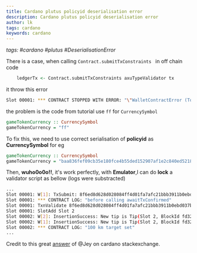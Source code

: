 ```yaml
---
title: Cardano plutus policyid deserialisation error
description: Cardano plutus policyid deserialisation error
author: lk
tags: cardano
keywords: cardano
---
```


*tags: #cardano #plutus #DeserialisationError*

There is a case, when calling `Contract.submitTxConstraints ` in off chain code
```haskell
    ledgerTx <- Contract.submitTxConstraints axuTypeValidator tx
```

it throw this error
```bash
Slot 00001: *** CONTRACT STOPPED WITH ERROR: "\"WalletContractError (ToCardanoError (Tag \\\"toCardanoPolicyId\\\" (Tag \\\"2 bytes\\\" DeserialisationError)))\""
```

the problem is the code from tutorial use `ff` for `CurrencySymbol`

```haskell
gameTokenCurrency :: CurrencySymbol
gameTokenCurrency = "ff"
```

To fix this, we need to use correct serialisation of **policyid** as **CurrencySymbol**
for eg
```haskell
gameTokenCurrency :: CurrencySymbol
gameTokenCurrency = "baa836fef09cb35e180fce4b55ded152907af1e2c840ed5218776aaa"
```

Then, **wuho0o0o!!**, it's work perfectly, with **Emulator**,I can do **lock** a validator script as bellow (logs were substracted)
```bash
...
Slot 00001: W[1]: TxSubmit: 8f6ed8d628d028084ff4d01fa7afc21bbb3911b0ebd037b75870ff16b4052614
Slot 00001: *** CONTRACT LOG: "before calling awaitTxConfirmed"
Slot 00001: TxnValidate 8f6ed8d628d028084ff4d01fa7afc21bbb3911b0ebd037b75870ff16b4052614
Slot 00001: SlotAdd Slot 2
Slot 00002: W[2]: InsertionSuccess: New tip is Tip(Slot 2, BlockId fd32b5f7e47fae4f2b35b27908647c311ad59beba76f3c596b03072c5f07d81b, BlockNumber 1). UTxO state was added to the end.
Slot 00002: W[1]: InsertionSuccess: New tip is Tip(Slot 2, BlockId fd32b5f7e47fae4f2b35b27908647c311ad59beba76f3c596b03072c5f07d81b, BlockNumber 1). UTxO state was added to the end.
Slot 00002: *** CONTRACT LOG: "100 km target set"
...
```

Credit to this great <a href="https://cardano.stackexchange.com/questions/5952/deserialisationerror-when-exporting-unbalancedtx/9025#9025" target="_blank">answer</a> of @Jey on cardano stackexchange. 

